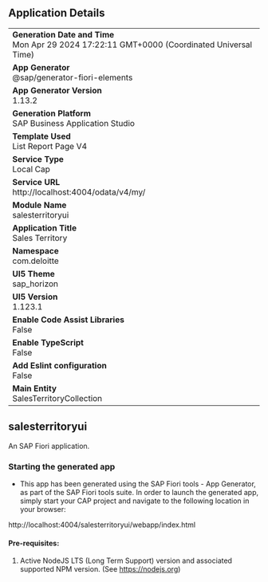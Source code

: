## Application Details
|               |
| ------------- |
|**Generation Date and Time**<br>Mon Apr 29 2024 17:22:11 GMT+0000 (Coordinated Universal Time)|
|**App Generator**<br>@sap/generator-fiori-elements|
|**App Generator Version**<br>1.13.2|
|**Generation Platform**<br>SAP Business Application Studio|
|**Template Used**<br>List Report Page V4|
|**Service Type**<br>Local Cap|
|**Service URL**<br>http://localhost:4004/odata/v4/my/
|**Module Name**<br>salesterritoryui|
|**Application Title**<br>Sales Territory|
|**Namespace**<br>com.deloitte|
|**UI5 Theme**<br>sap_horizon|
|**UI5 Version**<br>1.123.1|
|**Enable Code Assist Libraries**<br>False|
|**Enable TypeScript**<br>False|
|**Add Eslint configuration**<br>False|
|**Main Entity**<br>SalesTerritoryCollection|

## salesterritoryui

An SAP Fiori application.

### Starting the generated app

-   This app has been generated using the SAP Fiori tools - App Generator, as part of the SAP Fiori tools suite.  In order to launch the generated app, simply start your CAP project and navigate to the following location in your browser:

http://localhost:4004/salesterritoryui/webapp/index.html

#### Pre-requisites:

1. Active NodeJS LTS (Long Term Support) version and associated supported NPM version.  (See https://nodejs.org)


